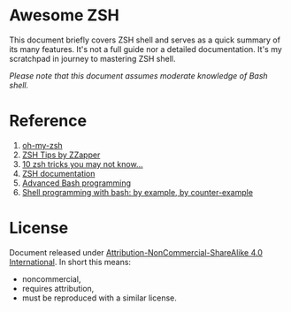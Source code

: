 Awesome ZSH
===========
This document briefly covers ZSH shell and serves as a quick summary of its many features. It's not a full guide nor a detailed documentation. It's my scratchpad in journey to mastering ZSH shell. 

*Please note that this document assumes moderate knowledge of Bash shell.*

# Reference
1. [oh-my-zsh](https://github.com/robbyrussell/oh-my-zsh)
2. [ZSH Tips by ZZapper](http://www.rayninfo.co.uk/tips/zshtips.html)
3. [10 zsh tricks you may not know...](http://chneukirchen.org/blog/archive/2008/02/10-zsh-tricks-you-may-not-know.html)
4. [ZSH documentation](http://zsh.sourceforge.net/Guide/zshguide.html)
5. [Advanced Bash programming](http://www.tldp.org/LDP/abs/html/)
6. [Shell programming with bash: by example, by counter-example](http://matt.might.net/articles/bash-by-example/)

# License

Document released under [Attribution-NonCommercial-ShareAlike 4.0 International](http://creativecommons.org/licenses/by-nc-sa/4.0/deed.en_US). In short this means: 

- noncommercial, 
- requires attribution, 
- must be reproduced with a similar license.


